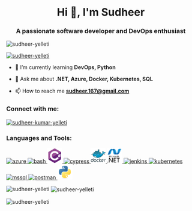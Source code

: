 <h1 align="center">Hi 👋, I'm Sudheer</h1>
<h3 align="center">A passionate software developer and DevOps enthusiast</h3>

<p align="left"> <img src="https://komarev.com/ghpvc/?username=sudheer-yelleti&label=Profile%20views&color=0e75b6&style=flat" alt="sudheer-yelleti" /> </p>

<p align="left"> <a href="https://github.com/sudheer-yelleti/github-profile-trophy"><img src="https://github-profile-trophy.vercel.app/?username=sudheer-yelleti" alt="sudheer-yelleti" /></a> </p>

- 🌱 I’m currently learning **DevOps, Python**

- 💬 Ask me about **.NET, Azure, Docker, Kubernetes, SQL**

- 📫 How to reach me **sudheer.167@gmail.com**

<h3 align="left">Connect with me:</h3>
<p align="left">
<a href="https://linkedin.com/in/sudheer-kumar-yelleti" target="blank"><img align="center" src="https://raw.githubusercontent.com/rahuldkjain/github-profile-readme-generator/master/src/images/icons/Social/linked-in-alt.svg" alt="sudheer-kumar-yelleti" height="30" width="40" /></a>
</p>

<h3 align="left">Languages and Tools:</h3>
<p align="left"> <a href="https://azure.microsoft.com/en-in/" target="_blank" rel="noreferrer"> <img src="https://www.vectorlogo.zone/logos/microsoft_azure/microsoft_azure-icon.svg" alt="azure" width="40" height="40"/> </a> <a href="https://www.gnu.org/software/bash/" target="_blank" rel="noreferrer"> <img src="https://www.vectorlogo.zone/logos/gnu_bash/gnu_bash-icon.svg" alt="bash" width="40" height="40"/> </a> <a href="https://www.w3schools.com/cs/" target="_blank" rel="noreferrer"> <img src="https://raw.githubusercontent.com/devicons/devicon/master/icons/csharp/csharp-original.svg" alt="csharp" width="40" height="40"/> </a> <a href="https://www.cypress.io" target="_blank" rel="noreferrer"> <img src="https://raw.githubusercontent.com/simple-icons/simple-icons/6e46ec1fc23b60c8fd0d2f2ff46db82e16dbd75f/icons/cypress.svg" alt="cypress" width="40" height="40"/> </a> <a href="https://www.docker.com/" target="_blank" rel="noreferrer"> <img src="https://raw.githubusercontent.com/devicons/devicon/master/icons/docker/docker-original-wordmark.svg" alt="docker" width="40" height="40"/> </a> <a href="https://dotnet.microsoft.com/" target="_blank" rel="noreferrer"> <img src="https://raw.githubusercontent.com/devicons/devicon/master/icons/dot-net/dot-net-original-wordmark.svg" alt="dotnet" width="40" height="40"/> </a> <a href="https://www.jenkins.io" target="_blank" rel="noreferrer"> <img src="https://www.vectorlogo.zone/logos/jenkins/jenkins-icon.svg" alt="jenkins" width="40" height="40"/> </a> <a href="https://kubernetes.io" target="_blank" rel="noreferrer"> <img src="https://www.vectorlogo.zone/logos/kubernetes/kubernetes-icon.svg" alt="kubernetes" width="40" height="40"/> </a> <a href="https://www.microsoft.com/en-us/sql-server" target="_blank" rel="noreferrer"> <img src="https://www.svgrepo.com/show/303229/microsoft-sql-server-logo.svg" alt="mssql" width="40" height="40"/> </a> <a href="https://postman.com" target="_blank" rel="noreferrer"> <img src="https://www.vectorlogo.zone/logos/getpostman/getpostman-icon.svg" alt="postman" width="40" height="40"/> </a> <a href="https://www.python.org" target="_blank" rel="noreferrer"> <img src="https://raw.githubusercontent.com/devicons/devicon/master/icons/python/python-original.svg" alt="python" width="40" height="40"/> </a> </p>

<p><img align="left" src="https://github-readme-stats.vercel.app/api/top-langs?username=sudheer-yelleti&show_icons=true&locale=en&layout=compact" alt="sudheer-yelleti" /></p>

<p>&nbsp;<img align="center" src="https://github-readme-stats.vercel.app/api?username=sudheer-yelleti&show_icons=true&locale=en" alt="sudheer-yelleti" /></p>

<p><img align="center" src="https://github-readme-streak-stats.herokuapp.com/?user=sudheer-yelleti&" alt="sudheer-yelleti" /></p>
